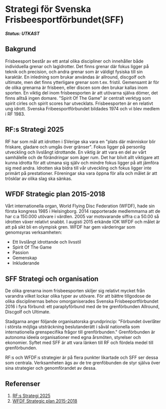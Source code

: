 # Strategi för Svenska Frisbeesportförbundet(SFF)

***Status: UTKAST***

## Bakgrund

Frisbeesport består av ett antal olika discipliner och innehåller både individuella grenar och lagidrotter.
Det finns grenar där fokus ligger på teknik och precision, och andra grenar som är väldigt fysiska till sin karaktär. En inledning som brukar användas är allround, discgolf och ultimate, men det finns ytterligare grenar som t.ex. fristil.
Gemensamt är för de olika grenarna är frisbeen, eller discen som den brukar kallas inom sporten. En viktig del inom frisbeesporten är att utövarna själva dömer, det finns alltså ingen domare. "Spirit Of The Game" är centralt verktyg som spirit cirles och spirit scores har utvecklats. Frisbeesporten är en relativt ung idrott. Svenska Fribeesportförbundet bildades 1974 och vi blev medlem i RF 1983. 


## RF:s Strategi 2025

RF har som mål att idrotten i SVerige ska vara en "plats där människor blir friskare, gladare och umgås över gränser". 
Fokus ligger på personlig utveckling och livslångt idrottande. En viktig är att vara en del av vårt samhälelle och de
förändringar som äger rum. Det har blivit allt viktigare att kunna idrotta för att utmana sig själv och mindre fokus ligger 
på att jämföra sig med andra. Idrotten ska bidra till vår utveckling och fokus ligger inte primärt på prestationer. Föreningar ska vara öppna för alla och målet är att trösklar av olika slag ska sänkas.


## WFDF Strategic plan 2015-2018

Vårt internationella organ, World Flying Disc Federation (WFDF), hade sin första kongress 1985 i Helsingborg. 2014 rapporterade medlemmarna att de har c:a 150.000 utövare i värdlen. 2005 var motsvarande siffra c:a 50.00 så idrotten växer relativt snabbt. I augisti 2015 erkände IOK WFDF och målet är att på sikt bli en olympisk gren. WFDF har gem värderingar som genomsyras verksamheten:

* Ett livslångt idrottande och livsstil
* Spirit Of The Game
* Passion
* Gemenskap
* Inkluderande


## SFF Strategi och organisation

De olika grenarna inom frisbeesporten skiljer sig relativt mycket från varandra vilket lockar olika typer av utövare. För att bättre tillgodose de olika disciplinernas behov omorganiserades Svenska Frisbeeportförbundet 2016 i fyra förbund: ett paraplyförbund med de tre grenförbunden Allround, Discgolf och Ultimate. 

Stadgarna anger följande organisatorska grundprincip: "Förbundet överlåter i största möjliga utsträckning beslutanderätt i såväl nationella som internationella grenspecifika frågor till grenförbunden." Grenförbunden är autonoma ideela organisationer med egna årsmöten, styrelser och ekonomier. Syftet med SFF är att vara länken till RF och fördela medel till grenförbunden. 

RF:s och WFDF:s strategier är på flera punkter likartade och SFF ser dessa som centrala. Verksamheten ägs av de tre grenföbunden de styr själva över sina strategier och genomförandet av dessa.


## Referenser

1. [RF:s Strategi 2025](http://www.strategi2025.se)
2. [WFDF Strategic plan 2015-2018](http://www.wfdf.org/files/WFDF_Strategic_Plan_2015-2018_Final.pdf)
